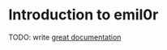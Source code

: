 # Introduction to emil0r

TODO: write [great documentation](http://jacobian.org/writing/what-to-write/)
